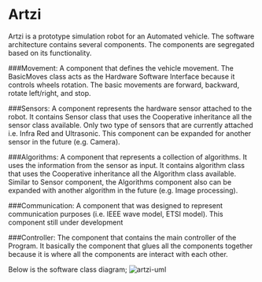 # Artzi
Artzi is a prototype simulation robot for an Automated vehicle. The software architecture contains several components. The components are segregated based on its functionality.

###Movement: 
A component that defines the vehicle movement. The BasicMoves class acts as the Hardware Software Interface because it controls wheels rotation. The basic movements are forward, backward, rotate left/right, and stop.

###Sensors: 
A component represents the hardware sensor attached to the robot. It contains Sensor class that uses the Cooperative inheritance all the sensor class available. Only two type of sensors that are currently attached i.e. Infra Red and Ultrasonic. This component can be expanded for another sensor in the future (e.g. Camera).

###Algorithms: 
A component that represents a collection of algorithms. It uses the information from the sensor as input. It contains algorithm class that uses the Cooperative inheritance all the Algorithm class available. Similar to Sensor component, the Algorithms component also can be expanded with another algorithm in the future (e.g. Image processing).

###Communication: 
A component that was designed to represent communication purposes (i.e. IEEE wave model, ETSI model). This component still under development

###Controller: 
The component that contains the main controller of the Program. It basically the component that glues all the components together because it is where all the components are interact with each other.

Below is the software class diagram;
![artzi-uml](https://cloud.githubusercontent.com/assets/5297983/21596923/a44f496c-d142-11e6-95fd-296c588c1c99.png)
